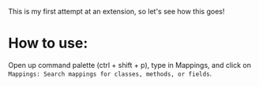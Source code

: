 This is my first attempt at an extension, so let's see how this goes!

# How to use:

Open up command palette (ctrl + shift + p), type in Mappings, and click on
`Mappings: Search mappings for classes, methods, or fields`.
